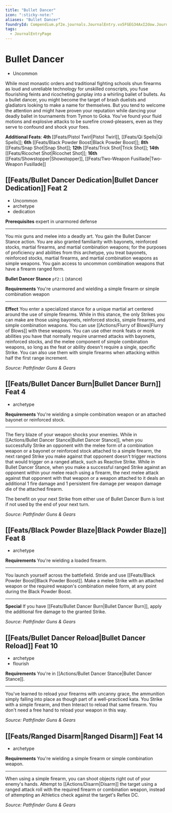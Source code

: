 ```yaml
---
title: "Bullet Dancer"
icon: ":sticky-note:"
aliases: "Bullet Dancer"
foundryId: Compendium.pf2e.journals.JournalEntry.vx5FGEG34AxI2dow.JournalEntryPage.5nd8ON2kFGOsCdwQ
tags:
  - JournalEntryPage
---
```


# Bullet Dancer
*   Uncommon

While most monastic orders and traditional fighting schools shun firearms as loud and unreliable technology for unskilled conscripts, you fuse flourishing feints and ricocheting gunplay into a whirling ballet of bullets. As a bullet dancer, you might become the target of brash duelists and gladiators looking to make a name for themselves. But you tend to welcome the attention and might have proven your reputation while dancing your deadly ballet in tournaments from Tymon to Goka. You've found your fluid motions and explosive attacks to be surefire crowd-pleasers, even as they serve to confound and shock your foes.

**Additional Feats**: **4th** [[Feats/Pistol Twirl|Pistol Twirl]], [[Feats/Qi Spells|Qi Spells]]; **6th** [[Feats/Black Powder Boost|Black Powder Boost]]; **8th** [[Feats/Snap Shot|Snap Shot]]; **12th** [[Feats/Trick Shot|Trick Shot]]; **14th** [[Feats/Ricochet Shot|Ricochet Shot]]; **16th** [[Feats/Showstopper|Showstopper]], [[Feats/Two-Weapon Fusillade|Two-Weapon Fusillade]]

## [[Feats/Bullet Dancer Dedication|Bullet Dancer Dedication]] Feat 2

*   Uncommon
*   archetype
*   dedication

**Prerequisites** expert in unarmored defense

* * *

You mix guns and melee into a deadly art. You gain the Bullet Dancer Stance action. You are also granted familiarity with bayonets, reinforced stocks, martial firearms, and martial combination weapons; for the purposes of proficiency and abilities from this archetype, you treat bayonets, reinforced stocks, martial firearms, and martial combination weapons as simple weapons. You gain access to uncommon combination weapons that have a firearm ranged form.

**Bullet Dancer Stance** `pf2:1` (stance)

**Requirements** You're unarmored and wielding a simple firearm or simple combination weapon

* * *

**Effect** You enter a specialized stance for a unique martial art centered around the use of simple firearms. While in this stance, the only Strikes you can make are those using bayonets, reinforced stocks, simple firearms, and simple combination weapons. You can use [[Actions/Flurry of Blows|Flurry of Blows]] with these weapons. You can use other monk feats or monk abilities you have that normally require unarmed attacks with bayonets, reinforced stocks, and the melee component of simple combination weapons, so long as the feat or ability doesn't require a single, specific Strike. You can also use them with simple firearms when attacking within half the first range increment.

_Source: Pathfinder Guns & Gears_

## [[Feats/Bullet Dancer Burn|Bullet Dancer Burn]] Feat 4

*   archetype

**Requirements** You're wielding a simple combination weapon or an attached bayonet or reinforced stock.

* * *

The fiery blaze of your weapon shocks your enemies. While in [[Actions/Bullet Dancer Stance|Bullet Dancer Stance]], when you successfully Strike an opponent with the melee form of a combination weapon or a bayonet or reinforced stock attached to a simple firearm, the next ranged Strike you make against that opponent doesn't trigger reactions that would trigger on a ranged attack, such as Reactive Strike. While in Bullet Dancer Stance, when you make a successful ranged Strike against an opponent within your melee reach using a firearm, the next melee attack against that opponent with that weapon or a weapon attached to it deals an additional 1 fire damage and 1 persistent fire damage per weapon damage die of the attached firearm.

The benefit on your next Strike from either use of Bullet Dancer Burn is lost if not used by the end of your next turn.

_Source: Pathfinder Guns & Gears_

## [[Feats/Black Powder Blaze|Black Powder Blaze]] Feat 8

*   archetype

**Requirements** You're wielding a loaded firearm.

* * *

You launch yourself across the battlefield. Stride and use [[Feats/Black Powder Boost|Black Powder Boost]]. Make a melee Strike with an attached weapon or the required weapon's combination melee form, at any point during the Black Powder Boost.

* * *

**Special** If you have [[Feats/Bullet Dancer Burn|Bullet Dancer Burn]], apply the additional fire damage to the granted Strike.

_Source: Pathfinder Guns & Gears_

## [[Feats/Bullet Dancer Reload|Bullet Dancer Reload]] Feat 10

*   archetype
*   flourish

**Requirements** You're in [[Actions/Bullet Dancer Stance|Bullet Dancer Stance]].

* * *

You've learned to reload your firearms with uncanny grace, the ammunition simply falling into place as though part of a well-practiced kata. You Strike with a simple firearm, and then Interact to reload that same firearm. You don't need a free hand to reload your weapon in this way.

_Source: Pathfinder Guns & Gears_

## [[Feats/Ranged Disarm|Ranged Disarm]] Feat 14

*   archetype

**Requirements** You're wielding a simple firearm or simple combination weapon.

* * *

When using a simple firearm, you can shoot objects right out of your enemy's hands. Attempt to [[Actions/Disarm|Disarm]] the target using a ranged attack roll with the required firearm or combination weapon, instead of attempting an Athletics check against the target's Reflex DC.

_Source: Pathfinder Guns & Gears_